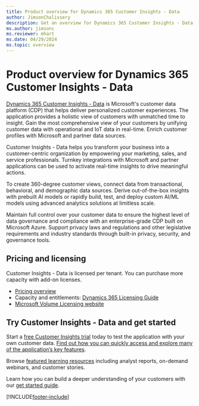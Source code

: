 ```yaml
---
title: Product overview for Dynamics 365 Customer Insights - Data
author: JimsonChalissery
description: Get an overview for Dynamics 365 Customer Insights - Data and its main features.
ms.author: jimsonc
ms.reviewer: mhart
ms.date: 04/29/2024
ms.topic: overview
---
```


# Product overview for Dynamics 365 Customer Insights - Data

[Dynamics 365 Customer Insights - Data](https://dynamics.microsoft.com/ai/customer-insights/) is Microsoft's customer data platform (CDP) that helps deliver personalized customer experiences. The application provides a holistic view of customers with unmatched time to insight. Gain the most comprehensive view of your customers by unifying customer data with operational and IoT data in real-time. Enrich customer profiles with Microsoft and partner data sources.

Customer Insights - Data helps you transform your business into a customer-centric organization by empowering your marketing, sales, and service professionals. Turnkey integrations with Microsoft and partner applications can be used to activate real-time insights to drive meaningful actions.

To create 360-degree customer views, connect data from transactional, behavioral, and demographic data sources. Derive out-of-the-box insights with prebuilt AI models or rapidly build, test, and deploy custom AI/ML models using advanced analytics solutions at limitless scale.

Maintain full control over your customer data to ensure the highest level of data governance and compliance with an enterprise-grade CDP built on Microsoft Azure. Support privacy laws and regulations and other legislative requirements and industry standards through built-in privacy, security, and governance tools.

## Pricing and licensing

Customer Insights - Data is licensed per tenant. You can purchase more capacity with add-on licenses.

- [Pricing overview](https://dynamics.microsoft.com/ai/customer-insights/pricing/)
- Capacity and entitlements: [Dynamics 365 Licensing Guide](https://go.microsoft.com/fwlink/?LinkId=866544)
- [Microsoft Volume Licensing website](https://www.microsoft.com/licensing/how-to-buy/how-to-buy)

## Try Customer Insights - Data and get started

Start a [free Customer Insights trial](https://signup.microsoft.com/create-account/signup?SKU=036c2481-aa8a-47cd-ab43-324f0c157c2d&ali=1&RU=https:%2F%2Fhome.ci.ai.dynamics.com%2Fstart%2Ftrial&products=036c2481-aa8a-47cd-ab43-324f0c157c2d) today to test the application with your own customer data. [Find out how you can quickly access and explore many of the application’s key features](trial-signup.md).

Browse [featured learning resources](https://dynamics.microsoft.com/ai/customer-insights/resources/) including analyst reports, on-demand webinars, and customer stories.

Learn how you can build a deeper understanding of your customers with our [get started guide](get-started.md).

[!INCLUDE[footer-include](includes/footer-banner.md)]
